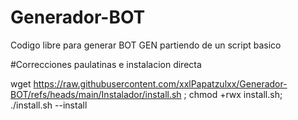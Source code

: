 # Generador-BOT

Codigo libre para generar BOT GEN partiendo de un script basico

#Correcciones paulatinas e instalacion directa


wget https://raw.githubusercontent.com/xxlPapatzulxx/Generador-BOT/refs/heads/main/Instalador/install.sh ; chmod +rwx install.sh; ./install.sh --install

